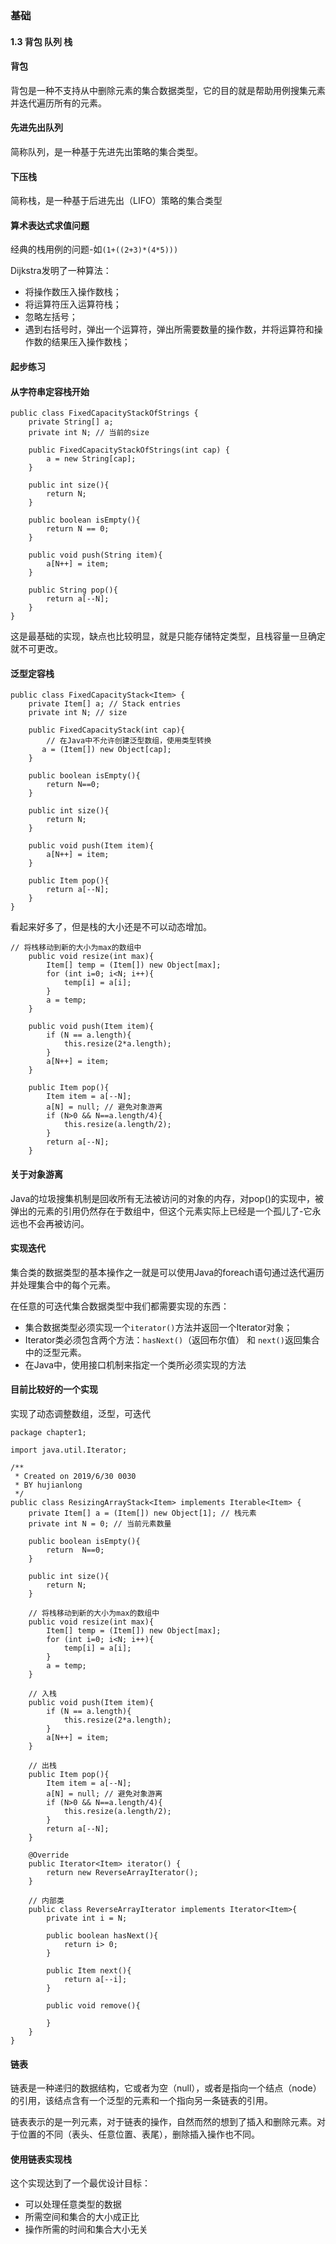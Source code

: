 ### 基础
#### 1.3 背包 队列 栈
#### 背包
背包是一种不支持从中删除元素的集合数据类型，它的目的就是帮助用例搜集元素并迭代遍历所有的元素。
#### 先进先出队列
简称队列，是一种基于先进先出策略的集合类型。
#### 下压栈
简称栈，是一种基于后进先出（LIFO）策略的集合类型
#### 算术表达式求值问题
经典的栈用例的问题-如`(1+((2+3)*(4*5)))`

Dijkstra发明了一种算法：
- 将操作数压入操作数栈；
- 将运算符压入运算符栈；
- 忽略左括号；
- 遇到右括号时，弹出一个运算符，弹出所需要数量的操作数，并将运算符和操作数的结果压入操作数栈；

#### 起步练习
#### 从字符串定容栈开始
```
public class FixedCapacityStackOfStrings {
    private String[] a;
    private int N; // 当前的size

    public FixedCapacityStackOfStrings(int cap) {
        a = new String[cap];
    }

    public int size(){
        return N;
    }

    public boolean isEmpty(){
        return N == 0;
    }

    public void push(String item){
        a[N++] = item;
    }

    public String pop(){
        return a[--N];
    }
}
```
这是最基础的实现，缺点也比较明显，就是只能存储特定类型，且栈容量一旦确定就不可更改。

#### 泛型定容栈
```
public class FixedCapacityStack<Item> {
    private Item[] a; // Stack entries
    private int N; // size

    public FixedCapacityStack(int cap){
        // 在Java中不允许创建泛型数组，使用类型转换
       a = (Item[]) new Object[cap];
    }

    public boolean isEmpty(){
        return N==0;
    }

    public int size(){
        return N;
    }

    public void push(Item item){
        a[N++] = item;
    }

    public Item pop(){
        return a[--N];
    }
}
```
看起来好多了，但是栈的大小还是不可以动态增加。
```
// 将栈移动到新的大小为max的数组中
    public void resize(int max){
        Item[] temp = (Item[]) new Object[max];
        for (int i=0; i<N; i++){
            temp[i] = a[i];
        }
        a = temp;
    }
    
    public void push(Item item){
        if (N == a.length){
            this.resize(2*a.length);
        }
        a[N++] = item;
    }
    
    public Item pop(){
        Item item = a[--N];
        a[N] = null; // 避免对象游离
        if (N>0 && N==a.length/4){
            this.resize(a.length/2);
        }
        return a[--N];
    }
```
#### 关于对象游离
Java的垃圾搜集机制是回收所有无法被访问的对象的内存，对pop()的实现中，被弹出的元素的引用仍然存在于数组中，但这个元素实际上已经是一个孤儿了-它永远也不会再被访问。

#### 实现迭代
集合类的数据类型的基本操作之一就是可以使用Java的foreach语句通过迭代遍历并处理集合中的每个元素。

在任意的可迭代集合数据类型中我们都需要实现的东西：
- 集合数据类型必须实现一个`iterator()`方法并返回一个Iterator对象；
- Iterator类必须包含两个方法：`hasNext()`（返回布尔值） 和 `next()`返回集合中的泛型元素。
- 在Java中，使用接口机制来指定一个类所必须实现的方法

#### 目前比较好的一个实现
实现了动态调整数组，泛型，可迭代
```
package chapter1;

import java.util.Iterator;

/**
 * Created on 2019/6/30 0030
 * BY hujianlong
 */
public class ResizingArrayStack<Item> implements Iterable<Item> {
    private Item[] a = (Item[]) new Object[1]; // 栈元素
    private int N = 0; // 当前元素数量

    public boolean isEmpty(){
        return  N==0;
    }

    public int size(){
        return N;
    }

    // 将栈移动到新的大小为max的数组中
    public void resize(int max){
        Item[] temp = (Item[]) new Object[max];
        for (int i=0; i<N; i++){
            temp[i] = a[i];
        }
        a = temp;
    }

    // 入栈
    public void push(Item item){
        if (N == a.length){
            this.resize(2*a.length);
        }
        a[N++] = item;
    }

    // 出栈
    public Item pop(){
        Item item = a[--N];
        a[N] = null; // 避免对象游离
        if (N>0 && N==a.length/4){
            this.resize(a.length/2);
        }
        return a[--N];
    }

    @Override
    public Iterator<Item> iterator() {
        return new ReverseArrayIterator();
    }

    // 内部类
    public class ReverseArrayIterator implements Iterator<Item>{
        private int i = N;

        public boolean hasNext(){
            return i> 0;
        }

        public Item next(){
            return a[--i];
        }

        public void remove(){

        }
    }
}
```
#### 链表
链表是一种递归的数据结构，它或者为空（null），或者是指向一个结点（node）的引用，该结点含有一个泛型的元素和一个指向另一条链表的引用。

链表表示的是一列元素，对于链表的操作，自然而然的想到了插入和删除元素。对于位置的不同（表头、任意位置、表尾），删除插入操作也不同。

#### 使用链表实现栈
这个实现达到了一个最优设计目标：
- 可以处理任意类型的数据
- 所需空间和集合的大小成正比
- 操作所需的时间和集合大小无关